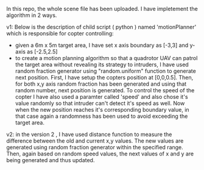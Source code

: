 
In this repo, the whole scene file has been uploaded. I have impletement the algorithm in 2 ways.

v1: Below is the description of child script ( python ) named 'motionPlanner' which is responsible for copter controlling:

- given a 6m x 5m target area, I have set x axis boundary as [-3,3] and y-axis as [-2.5,2.5] 
- to create a motion planning algorithm so that a quadrotor UAV can patrol the target area without revealing its strategy to intruders, I have used random fraction generator using "random.uniform" function to generate next position. 
First, I have setup the copters position at [0,0,0.5]. Then, for both x,y axis random fraction has been generated and using that random number, next position is generated. To control the speed of the copter I have also used a paramter called 'speed' and also chose it's value randomly so that intruder can't detect it's speed as well. 
Now when the new position reaches it's corresponding boundary value, in that case again a randomness has been used to avoid exceeding the target area. 


v2: in the version 2 , I have used distance function to measure the difference between the old and current x,y values. The new values are generated using random fraction generator within the specified range. Then, again based on random speed values, the next values of x and y are being generated and thus updated. 
